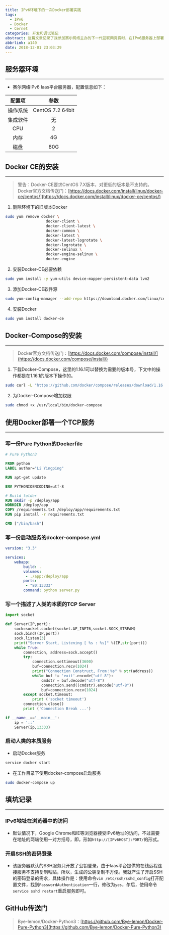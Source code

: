 ```yaml
---
title: IPv6环境下的一次Docker部署实践
tags:
  - IPv6
  - Docker
  - Cernet
categories: 开发和调试笔记
abstract: 这篇文章记录了我参加赛尔网络主办的下一代互联网竞赛时，在IPv6服务器上部署服务的过程。
abbrlink: a140
date: 2018-12-01 23:03:29
---
```

## 服务器环境
---
- 赛尔网络IPv6 Iaas平台服务器，配置信息如下：

|配置项|参数|
|:--:|:--:|
|操作系统|CentOS 7.2 64bit|
|集成软件|无|
|CPU|2|
|内存|4G|
|磁盘|80G|

## Docker CE的安装
---
> 警告：Docker-CE要求CentOS 7.X版本，对更低的版本是不支持的。
> Docker官方文档传送门：[https://docs.docker.com/install/linux/docker-ce/centos/](https://docs.docker.com/install/linux/docker-ce/centos/)

1. 删除环境下的旧版本Docker
```bash
sudo yum remove docker \
                  docker-client \
                  docker-client-latest \
                  docker-common \
                  docker-latest \
                  docker-latest-logrotate \
                  docker-logrotate \
                  docker-selinux \
                  docker-engine-selinux \
                  docker-engine
```
2. 安装Docker-CE必要依赖
```bash
sudo yum install -y yum-utils device-mapper-persistent-data lvm2
```
3. 添加Docker-CE软件源
```bash
sudo yum-config-manager --add-repo https://download.docker.com/linux/centos/docker-ce.repo
```
4. 安装Docker
```bash
sudo yum install docker-ce
```

## Docker-Compose的安装
---
> Docker官方文档传送门：[https://docs.docker.com/compose/install/](https://docs.docker.com/compose/install/)

1. 下载Docker-Compose，这里的1.16.1可以替换为需要的版本号，下文中的操作都是在1.16.1的版本下操作的。
```bash
sudo curl -L "https://github.com/docker/compose/releases/download/1.16.1/docker-compose-$(uname -s)-$(uname -m)" -o /usr/local/bin/docker-compose
```
2. 为Docker-Compose增加权限
```bash
sudo chmod +x /usr/local/bin/docker-compose
```

## 使用Docker部署一个TCP服务
---
### 写一份Pure Python的Dockerfile
```Dockerfile
# Pure Python3

FROM python
LABEL author="Li Yingping"

RUN apt-get update

ENV PYTHONIOENCODING=utf-8

# Build folder
RUN mkdir -p /deploy/app
WORKDIR /deploy/app
COPY /requirements.txt /deploy/app/requirements.txt
RUN pip install -r requirements.txt

CMD ["/bin/bash"]
```

### 写一份启动服务的docker-compose.yml
```yaml
version: "3.3"

services:
    webapp:
        build: .
        volumes:
         - ./app:/deploy/app
        ports:
         - "80:13333"
        command: python server.py
```

### 写一个描述了人类的本质的TCP Server
```python
import socket

def Server(IP,port):
    sock=socket.socket(socket.AF_INET6,socket.SOCK_STREAM)
    sock.bind((IP,port))
    sock.listen(3)
    print("Server Start, Listening [ %s : %s]" %(IP,str(port)))
    while True:
        connection, address=sock.accept()
        try:
            connection.settimeout(3600)
            buf=connection.recv(1024)
            print("Connection Construct, From：%s" % str(address))
            while buf != 'exit'.encode("utf-8"):
                cmdstr = buf.decode("utf-8")
                connection.send((cmdstr).encode("utf-8"))
                buf=connection.recv(1024)
        except socket.timeout:
            print ('socket timeout')
        connection.close()
        print ('Connection Break ...')

if __name__=='__main__':
    ip = '::'
    Server(ip,13333)
```

### 启动人类的本质服务
- 启动Docker服务
```bash
service docker start
```
- 在工作目录下使用docker-compose启动服务
```bash
sudo docker-compose up
```

## 填坑记录
---
### IPv6地址在浏览器中的访问
- 默认情况下，Google Chrome和IE等浏览器接受IPv6地址的访问，不过需要在地址的两端使用一对方括号，即，形如``http://[IPv6HOST]:PORT/``的形式。

### 开启SSH的密码登录

- 该服务器默认的SSH服务只开放了公钥登录，由于Iaas平台提供的在线远程连接服务不支持复制粘贴，所以，生成的公钥复制不方便。我就产生了开启SSH的密码登录的需求，具体操作是：使用命令``vim /etc/ssh/sshd_config``打开配置文件，找到``PasswordAuthentication``一行，修改为``yes``，尔后，使用命令``service sshd restart``重启服务即可。

## GitHub传送门
> Bye-lemon/Docker-Python3：[https://github.com/Bye-lemon/Docker-Pure-Python3](https://github.com/Bye-lemon/Docker-Pure-Python3)
